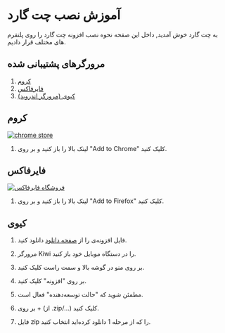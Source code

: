 # آموزش نصب چت گارد

به چت گارد خوش آمدید, داخل این صفحه نحوه نصب افزونه چت گارد را روی پلتفرم های مختلف قرار دادیم.

## مرورگرهای پشتیبانی شده

1. [کروم](#کروم)
2. [فایرفاکس](#فایرفاکس)
3. [کیوی (مرورگر اندروید)](#کیوی)

## کروم

[![chrome store](/images/chromeStore.svg)](https://chromewebstore.google.com/detail/chatguard-beta/fokigjblcpglhdmjimcpmjikdfmchccg)

1. لینک بالا را باز کنید و بر روی "Add to Chrome" کلیک کنید.

## فایرفاکس

[![فروشگاه فایرفاکس](/images/firefoxStore.svg)](https://addons.mozilla.org/en-GB/firefox/addon/chatguard/)

1. لینک بالا را باز کنید و بر روی "Add to Firefox" کلیک کنید.

## کیوی

1. فایل افزونه‌ی را از [صفحه دانلود](https://github.com/PrivacyForge/ChatGuard/releases) دانلود کنید.

2. مرورگر Kiwi را در دستگاه موبایل خود باز کنید.

3. بر روی منو در گوشه بالا و سمت راست کلیک کنید.

4. بر روی "افزونه" کلیک کنید.

5. مطمئن شوید که "حالت توسعه‌دهنده" فعال است.

6. بر روی + (از .zip/...) کلیک کنید.

7. فایل zip را که از مرحله 1 دانلود کرده‌اید انتخاب کنید.
